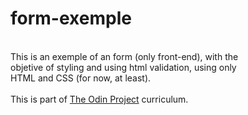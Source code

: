 # form-exemple
<br>
This is an exemple of an form (only front-end), with the<br>
objetive of styling and using html validation, using only<br>
HTML and CSS (for now, at least).<br>
<br>
This is part of <a href="https://www.theodinproject.com/">The Odin Project</a> curriculum.

